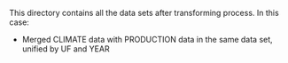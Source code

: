 This directory contains all the data sets after transforming process. In this case:

- Merged CLIMATE data with PRODUCTION data in the same data set, unified by UF and YEAR